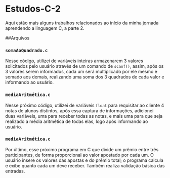# Estudos-C-2
Aqui estão mais alguns trabalhos relacionados ao início da minha jornada aprendendo a linguagem C, a parte 2.

##Arquivos

### `somaAoQuadrado.c`
Nesse código, utilizei de variáveis inteiras armazenarem 3 valores solicitados pelo usuário através de um comando de `scanf()`, assim, após os 3 valores serem informados, cada um será multiplicado por ele mesmo e somado aos demais, realizando uma soma dos 3 quadrados de cada valor e informando ao usuário.

### `mediaAritmética.c`
Nesse próximo código, utilizei de variáveis `float` para requisitar ao cliente 4 notas de alunos distintos, após essa captura de informações, adicionei duas variáveis, uma para receber todas as notas, e mais uma para que seja realizado a média aritmética de todas elas, logo após informando ao usuário.

### `mediaAritmética.c`
Por último, esse próximo programa em C que divide um prêmio entre três participantes, de forma proporcional ao valor apostado por cada um. O usuário insere os valores das apostas e do prêmio total; o programa calcula e exibe quanto cada um deve receber. Também realiza validação básica das entradas.
